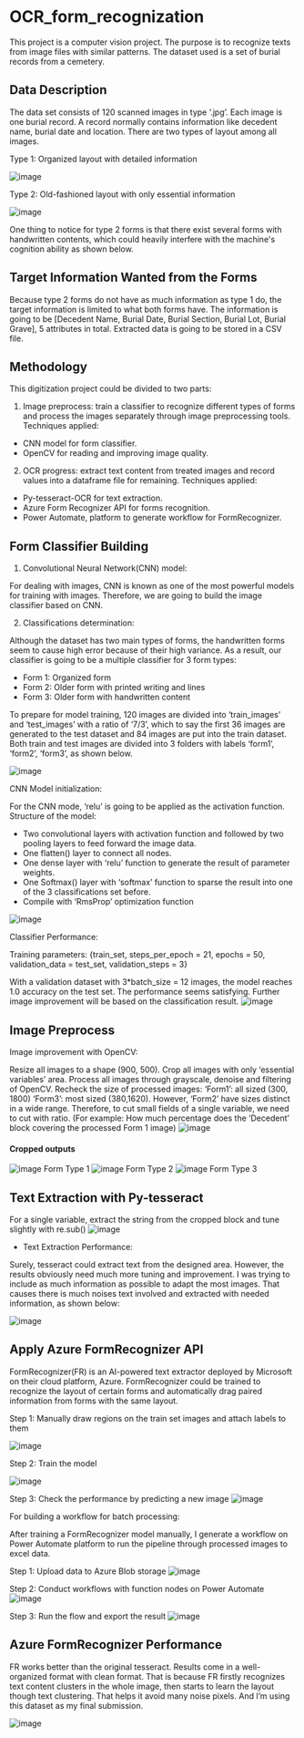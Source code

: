# OCR_form_recognization
This project is a computer vision project. The purpose is to recognize texts from image files with similar patterns. The dataset used is a set of burial records from a cemetery. 

## Data Description
The data set consists of 120 scanned images in type ‘.jpg’. Each image is one burial
record. A record normally contains information like decedent name, burial date and location. There are two types of layout among all images.

 Type 1: Organized layout with detailed information
 
 ![image](https://user-images.githubusercontent.com/38795845/130281811-9f4625e1-3637-4902-8f91-eff0d1266fce.png)
 
 Type 2: Old-fashioned layout with only essential information
 
 ![image](https://user-images.githubusercontent.com/38795845/130282269-2b75db51-b2cb-4787-9b1e-c19c731a3b82.png)

One thing to notice for type 2 forms is that there exist several forms with handwritten
contents, which could heavily interfere with the machine's cognition ability as shown below.

## Target Information Wanted from the Forms

Because type 2 forms do not have as much information as type 1 do, the target information is limited to what both forms have. The information is going to be [Decedent Name, Burial Date, Burial Section, Burial Lot, Burial Grave], 5 attributes in total. Extracted data is going to be stored in a CSV file.

## Methodology

This digitization project could be divided to two parts:
1. Image preprocess: train a classifier to recognize different types of forms and process the
images separately through image preprocessing tools.
Techniques applied:
- CNN model for form classifier.
- OpenCV for reading and improving image quality.

2. OCR progress: extract text content from treated images and record values into a
dataframe file for remaining.
Techniques applied:
- Py-tesseract-OCR for text extraction.
- Azure Form Recognizer API for forms recognition.
- Power Automate, platform to generate workflow for FormRecognizer.

## Form Classifier Building
1. Convolutional Neural Network(CNN) model:

For dealing with images, CNN is known as one of the most powerful models for training
with images. Therefore, we are going to build the image classifier based on CNN.

2. Classifications determination:

Although the dataset has two main types of forms, the handwritten forms seem to cause
high error because of their high variance. As a result, our classifier is going to be a multiple
classifier for 3 form types:
- Form 1: Organized form
- Form 2: Older form with printed writing and lines
- Form 3: Older form with handwritten content

To prepare for model training, 120 images are divided into ‘train_images’ and
‘test_images’ with a ratio of ‘7/3’, which to say the first 36 images are generated to the test
dataset and 84 images are put into the train dataset. Both train and test images are divided into 3
folders with labels ‘form1’, ‘form2’, ‘form3’, as shown below.

![image](https://user-images.githubusercontent.com/38795845/130284784-33c966ab-79dd-47d8-8e73-3a593f4835a2.png)

CNN Model initialization:

For the CNN mode, ‘relu’ is going to be applied as the activation function.
Structure of the model:
- Two convolutional layers with activation function and followed by two pooling layers to
feed forward the image data.
- One flatten() layer to connect all nodes.
- One dense layer with ‘relu’ function to generate the result of parameter weights.
- One Softmax() layer with ‘softmax’ function to sparse the result into one of the 3
classifications set before.
- Compile with ‘RmsProp’ optimization function

![image](https://user-images.githubusercontent.com/38795845/130285143-114ef170-774b-4aed-88f1-0bc8a70d045b.png)

Classifier Performance:

Training parameters: {train_set, steps_per_epoch = 21, epochs = 50, validation_data = test_set,
validation_steps = 3}

With a validation dataset with 3*batch_size = 12 images, the model reaches 1.0 accuracy
on the test set. The performance seems satisfying. Further image improvement will be based on
the classification result.
![image](https://user-images.githubusercontent.com/38795845/130285164-41c98edb-41b5-45a4-98b5-7db72d8eec0d.png)

## Image Preprocess
Image improvement with OpenCV:

Resize all images to a shape (900, 500). Crop all images with only ‘essential variables’ area.
Process all images through grayscale, denoise and filtering of OpenCV.
Recheck the size of processed images: ‘Form1’: all sized (300, 1800)
‘Form3’: most sized (380,1620). However, ‘Form2’ have sizes distinct in a wide range.
Therefore, to cut small fields of a single variable, we need to cut with ratio. (For
example: How much percentage does the ‘Decedent’ block covering the processed Form 1
image)
![image](https://user-images.githubusercontent.com/38795845/130285280-c02a0300-8d8b-4972-b876-01e2a12ddd1e.png)

#### Cropped outputs
![image](https://user-images.githubusercontent.com/38795845/130286328-0bd31bed-a06a-4663-934d-6f32f53683f6.png) Form Type 1
![image](https://user-images.githubusercontent.com/38795845/130286395-86ba9598-ad80-478a-9304-a6a1dcf7e40b.png) Form Type 2
![image](https://user-images.githubusercontent.com/38795845/130286448-f4a4f1d0-fb48-4e3c-ae43-25c09a73bf99.png) Form Type 3




## Text Extraction with Py-tesseract

For a single variable, extract the string from the cropped block and tune slightly with re.sub()
![image](https://user-images.githubusercontent.com/38795845/130285391-a2c7e678-2427-440e-9557-a02b6c954a5a.png)

- Text Extraction Performance:

Surely, tesseract could extract text from the designed area. However, the results obviously
need much more tuning and improvement. I was trying to include as much information as
possible to adapt the most images. That causes there is much noises text involved and extracted
with needed information, as shown below:

![image](https://user-images.githubusercontent.com/38795845/130285480-680a2eaf-0f2b-47d0-a307-79fbc86db31a.png)


## Apply Azure FormRecognizer API
FormRecognizer(FR) is an AI-powered text extractor deployed by Microsoft on their
cloud platform, Azure. FormRecognizer could be trained to recognize the layout of certain forms
and automatically drag paired information from forms with the same layout.

Step 1: Manually draw regions on the train set images and attach labels to them

![image](https://user-images.githubusercontent.com/38795845/130285619-5da6a5bf-8b38-4b2c-815b-1b8587197af0.png)

Step 2: Train the model

![image](https://user-images.githubusercontent.com/38795845/130285652-8bf8d06e-afdb-452a-97df-1f7e271c9b9d.png)

Step 3: Check the performance by predicting a new image
![image](https://user-images.githubusercontent.com/38795845/130285673-a56bf8e2-f8da-45f1-890c-0c7f24e989f6.png)

For building a workflow for batch processing:

After training a FormRecognizer model manually, I generate a
workflow on Power Automate platform to run the pipeline through processed images to excel
data.

Step 1: Upload data to Azure Blob storage
![image](https://user-images.githubusercontent.com/38795845/130285976-8d7ca778-936a-4627-ade9-874942f88ecf.png)

Step 2: Conduct workflows with function nodes on Power Automate
![image](https://user-images.githubusercontent.com/38795845/130285988-cfa25d30-bea9-4ade-8bed-ea07b0211444.png)


Step 3: Run the flow and export the result
![image](https://user-images.githubusercontent.com/38795845/130286010-19dec31a-ad4a-4121-933d-809e0ba986c4.png)

## Azure FormRecognizer Performance
FR works better than the original tesseract. Results come in a well-organized format with
clean format. That is because FR firstly recognizes text content clusters in the whole image, then
starts to learn the layout though text clustering. That helps it avoid many noise pixels. And I’m
using this dataset as my final submission.

![image](https://user-images.githubusercontent.com/38795845/130286573-11c38c7f-b275-4c86-9a75-08e9ba23c86b.png)
